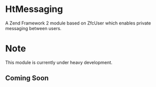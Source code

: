 HtMessaging
===========

A Zend Framework 2 module based on ZfcUser which enables private messaging between users.

# Note
This module is currently under heavy development.

## Coming Soon
